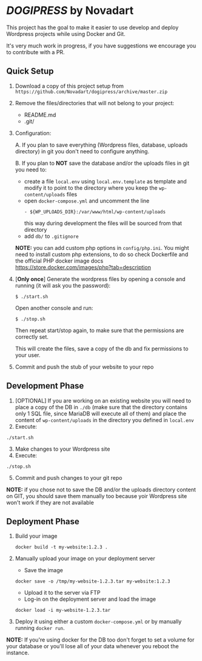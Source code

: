 # *DOGIPRESS* by Novadart
This project has the goal to make it easier to use develop and deploy Wordpress projects while using Docker and Git.

It's very much work in progress, if you have suggestions we encourage you to contribute with a PR.

## Quick Setup

1. Download a copy of this project setup from `https://github.com/Novadart/dogipress/archive/master.zip`

2. Remove the files/directories that will not belong to your project:
    * README.md
    * .git/
    
3. Configuration:
    
    A. If you plan to save everything (Wordpress files, database, uploads directory) in git you don't need to configure anything.
    
    B. If you plan to **NOT** save the database and/or the uploads files in git you need to:
       
      * create a file `local.env` using `local.env.template` as template and modify it to point to the directory where 
      you keep the `wp-content/uploads` files
      * open `docker-compose.yml` and uncomment the line
        ```
        - ${WP_UPLOADS_DIR}:/var/www/html/wp-content/uploads
        ```
        this way during development the files will be sourced from that directory
      * add `db/` to `.gitignore`
          
    **NOTE:** you can add custom php options in `config/php.ini`. You might need to install custom php extensions, to do 
    so check Dockerfile and the official PHP docker image docs https://store.docker.com/images/php?tab=description 

4. [**Only once**] Generate the wordpress files by opening a console and running (it will ask you the password):
    ```
    $ ./start.sh
    ```
    Open another console and run:
    ```
    $ ./stop.sh
    ```
    Then repeat start/stop again, to make sure that the permissions are correctly set.
    
    This will create the files, save a copy of the db and fix permissions to your user.
    
5. Commit and push the stub of your website to your repo


## Development Phase
1. [OPTIONAL] If you are working on an existing website you will need to place a copy of the DB in `./db` (make sure that 
the directory contains only 1 SQL file, since MariaDB will execute all of them) and place the content of `wp-content/uploads`
in the directory you defined in `local.env`
2. Execute:
  ```
  ./start.sh
  ```
3. Make changes to your Wordpress site
4. Execute:
  ```
  ./stop.sh
  ```
5. Commit and push changes to your git repo

**NOTE:** if you chose not to save the DB and/or the uploads directory content on GIT, you should save them manually too 
because yoir Wordpress site won't work if they are not available


## Deployment Phase
1. Build your image
    ```
    docker build -t my-website:1.2.3 .
    ```

2. Manually upload your image on your deployment server
    * Save the image
    ```
    docker save -o /tmp/my-website-1.2.3.tar my-website:1.2.3

    ```
    * Upload it to the server via FTP
    * Log-in on the deployment server and load the image
    ```
    docker load -i my-website-1.2.3.tar
    ```
    
3. Deploy it using either a custom `docker-compose.yml` or by manually running `docker run`.

**NOTE:** If you're using docker for the DB too don't forget to set a volume for your database or you'll lose all of 
your data whenever you reboot the instance.
